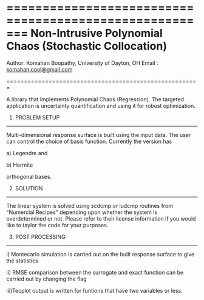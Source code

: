=======================================================
Non-Intrusive Polynomial Chaos (Stochastic Collocation)
=======================================================

Author: Komahan Boopathy, University of Dayton, OH
Email : komahan.cool@gmail.com

=======================================================

A library that implements Polynomial Chaos (Regression). The targeted application is uncertainty quantification and using it for robust optimization.

1) PROBLEM SETUP
----------------

Multi-dimensional response surface is built using the input data. The user can control the choice of basis function. Currently the version has 

a) Legendre and

b) Hermite

orthogonal bases. 

2) SOLUTION
------------

The linear system is solved using scdcmp or ludcmp routines from "Numercial Recipes" depending upon whether the system is overdetermined or not. Please refer to their license information if you would like to taylor the code for your purposes.

3) POST PROCESSING:
--------------------

i)  Montecarlo simulation is carried out on the built response surface to give the statistics
 
ii) RMSE comparison between the surrogate and exact function can be carried out by changing the flag

iii)Tecplot output is written for funtions that have two variables or less.
